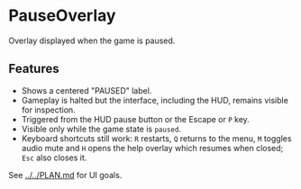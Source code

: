 # PauseOverlay

Overlay displayed when the game is paused.

## Features

- Shows a centered "PAUSED" label.
- Gameplay is halted but the interface, including the HUD, remains visible for
  inspection.
- Triggered from the HUD pause button or the Escape or `P` key.
- Visible only while the game state is `paused`.
- Keyboard shortcuts still work: `R` restarts, `Q` returns to the menu,
  `M` toggles audio mute and `H` opens the help overlay which resumes when
  closed; `Esc` also closes it.

See [../../PLAN.md](../../PLAN.md) for UI goals.
